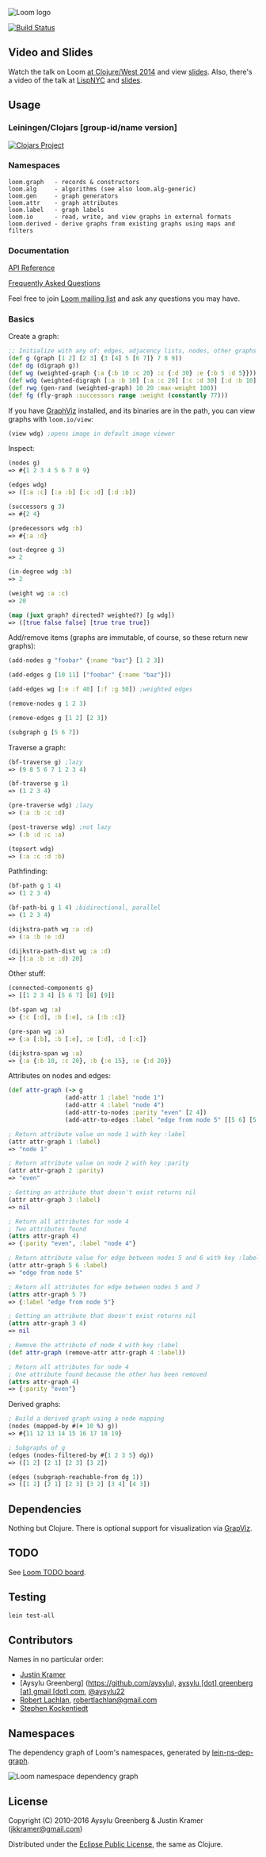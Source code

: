 ![Loom logo](https://raw.github.com/aysylu/loom/master/doc/loom_logo.png "Loom")

[![Build Status](https://travis-ci.org/aysylu/loom.png)](http://travis-ci.org/aysylu/loom)


## Video and Slides

Watch the talk on Loom [at Clojure/West 2014](https://www.youtube.com/watch?v=wEEutxTYQQU) and view [slides](http://www.slideshare.net/aysylu/loom-at-clojurewest-32794616). Also, there's a video of the talk at [LispNYC](http://youtu.be/Iev7zavblqg) and [slides](http://www.slideshare.net/aysylu/aysylu-loom).

## Usage

### Leiningen/Clojars [group-id/name version]

[![Clojars Project](http://clojars.org/aysylu/loom/latest-version.svg)](http://clojars.org/aysylu/loom)

### Namespaces

    loom.graph   - records & constructors
    loom.alg     - algorithms (see also loom.alg-generic)
    loom.gen     - graph generators
    loom.attr    - graph attributes
    loom.label   - graph labels
    loom.io      - read, write, and view graphs in external formats
    loom.derived - derive graphs from existing graphs using maps and filters

### Documentation

[API Reference](http://aysy.lu/loom/)

[Frequently Asked Questions](http://aysy.lu/loom/faq.html)

Feel free to join [Loom mailing list](https://groups.google.com/forum/#!forum/loom-clj) and ask any questions you may have.

### Basics

Create a graph:
```clojure
;; Initialize with any of: edges, adjacency lists, nodes, other graphs
(def g (graph [1 2] [2 3] {3 [4] 5 [6 7]} 7 8 9))
(def dg (digraph g))
(def wg (weighted-graph {:a {:b 10 :c 20} :c {:d 30} :e {:b 5 :d 5}}))
(def wdg (weighted-digraph [:a :b 10] [:a :c 20] [:c :d 30] [:d :b 10]))
(def rwg (gen-rand (weighted-graph) 10 20 :max-weight 100))
(def fg (fly-graph :successors range :weight (constantly 77)))
```
If you have [GraphViz](http://www.graphviz.org) installed, and its binaries are in the path, you can view graphs with <code>loom.io/view</code>:
```clojure
(view wdg) ;opens image in default image viewer
```

Inspect:
```clojure
(nodes g)
=> #{1 2 3 4 5 6 7 8 9}

(edges wdg)
=> ([:a :c] [:a :b] [:c :d] [:d :b])

(successors g 3)
=> #{2 4}

(predecessors wdg :b)
=> #{:a :d}

(out-degree g 3)
=> 2

(in-degree wdg :b)
=> 2

(weight wg :a :c)
=> 20

(map (juxt graph? directed? weighted?) [g wdg])
=> ([true false false] [true true true])
```
Add/remove items (graphs are immutable, of course, so these return new graphs):
```clojure
(add-nodes g "foobar" {:name "baz"} [1 2 3])

(add-edges g [10 11] ["foobar" {:name "baz"}])

(add-edges wg [:e :f 40] [:f :g 50]) ;weighted edges

(remove-nodes g 1 2 3)

(remove-edges g [1 2] [2 3])

(subgraph g [5 6 7])
```
Traverse a graph:
```clojure
(bf-traverse g) ;lazy
=> (9 8 5 6 7 1 2 3 4)

(bf-traverse g 1)
=> (1 2 3 4)

(pre-traverse wdg) ;lazy
=> (:a :b :c :d)

(post-traverse wdg) ;not lazy
=> (:b :d :c :a)

(topsort wdg)
=> (:a :c :d :b)
```
Pathfinding:
```clojure
(bf-path g 1 4)
=> (1 2 3 4)

(bf-path-bi g 1 4) ;bidirectional, parallel
=> (1 2 3 4)

(dijkstra-path wg :a :d)
=> (:a :b :e :d)

(dijkstra-path-dist wg :a :d)
=> [(:a :b :e :d) 20]
```
Other stuff:
```clojure
(connected-components g)
=> [[1 2 3 4] [5 6 7] [8] [9]]

(bf-span wg :a)
=> {:c [:d], :b [:e], :a [:b :c]}

(pre-span wg :a)
=> {:a [:b], :b [:e], :e [:d], :d [:c]}

(dijkstra-span wg :a)
=> {:a {:b 10, :c 20}, :b {:e 15}, :e {:d 20}}
```
Attributes on nodes and edges:
```clojure
(def attr-graph (-> g
                (add-attr 1 :label "node 1")
                (add-attr 4 :label "node 4")
                (add-attr-to-nodes :parity "even" [2 4])
                (add-attr-to-edges :label "edge from node 5" [[5 6] [5 7]])))

; Return attribute value on node 1 with key :label
(attr attr-graph 1 :label)
=> "node 1"

; Return attribute value on node 2 with key :parity
(attr attr-graph 2 :parity)
=> "even"

; Getting an attribute that doesn't exist returns nil
(attr attr-graph 3 :label)
=> nil

; Return all attributes for node 4
; Two attributes found
(attrs attr-graph 4)
=> {:parity "even", :label "node 4"}

; Return attribute value for edge between nodes 5 and 6 with key :label
(attr attr-graph 5 6 :label)
=> "edge from node 5"

; Return all attributes for edge between nodes 5 and 7
(attrs attr-graph 5 7)
=> {:label "edge from node 5"}

; Getting an attribute that doesn't exist returns nil
(attrs attr-graph 3 4)
=> nil

; Remove the attribute of node 4 with key :label
(def attr-graph (remove-attr attr-graph 4 :label))

; Return all attributes for node 4
; One attribute found because the other has been removed
(attrs attr-graph 4)
=> {:parity "even"}
```
Derived graphs:
```clojure
; Build a derived graph using a node mapping
(nodes (mapped-by #(+ 10 %) g))
=> #{11 12 13 14 15 16 17 18 19}

; Subgraphs of g
(edges (nodes-filtered-by #{1 2 3 5} dg))
=> ([1 2] [2 1] [2 3] [3 2])

(edges (subgraph-reachable-from dg 1))
=> ([1 2] [2 1] [2 3] [3 2] [3 4] [4 3])
```
## Dependencies

Nothing but Clojure. There is optional support for visualization via [GrapViz](http://graphviz.org).

## TODO

See [Loom TODO board](https://trello.com/b/VgPZkvjP/loom-todo).

## Testing

```bash
lein test-all
```

## Contributors

Names in no particular order:

* [Justin Kramer](https://github.com/jkk/)
* [Aysylu Greenberg] (https://github.com/aysylu), [aysylu [dot] greenberg [at] gmail [dot] com](mailto:aysylu.greenberg@gmail.com), [@aysylu22](http://twitter.com/aysylu22)
* [Robert Lachlan](https://github.com/heffalump), [robertlachlan@gmail.com](mailto:robertlachlan@gmail.com)
* [Stephen Kockentiedt](https://github.com/s-k)

## Namespaces

The dependency graph of Loom's namespaces, generated by [lein-ns-dep-graph](https://github.com/hilverd/lein-ns-dep-graph).

![Loom namespace dependency graph](./doc/ns-dep-graph.png)

## License

Copyright (C) 2010-2016 Aysylu Greenberg & Justin Kramer (jkkramer@gmail.com)

Distributed under the [Eclipse Public License](http://opensource.org/licenses/eclipse-1.0.php), the same as Clojure.
